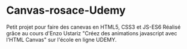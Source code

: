 # Canvas-rosace-Udemy
Petit projet pour faire des canevas en HTML5, CSS3 et JS-ES6
Réalisé grâce au cours d'Enzo Ustariz "Créez des animations javascript avec l'HTML Canvas" sur l'école en ligne UDEMY.
